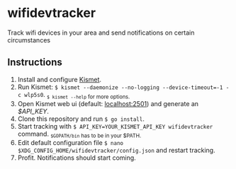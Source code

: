 # wifidevtracker
Track wifi devices in your area and send notifications on certain circumstances

## Instructions
1. Install and configure [Kismet](https://www.kismetwireless.net/).
2. Run Kismet: `$ kismet --daemonize --no-logging --device-timeout=-1 -c wlp5s0`. <sub>`$ kismet --help` for more options.
3. Open Kismet web ui (default: [localhost:2501](http://localhost:2501)) and generate an *$API_KEY*.
4. Clone this repository and run `$ go install`.
5. Start tracking with `$ API_KEY=YOUR_KISMET_API_KEY wifidevtracker` command. <sub>`$GOPATH/bin` has to be in your $PATH.
6. Edit default configuration file `$ nano $XDG_CONFIG_HOME/wifidevtracker/config.json` and restart tracking.
7. Profit. Notifications should start coming.
